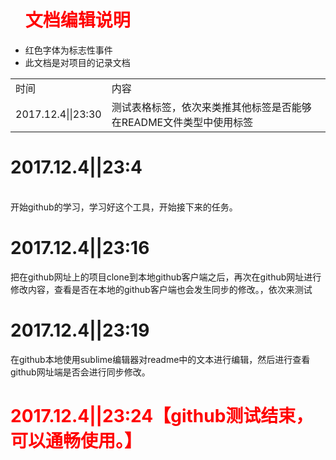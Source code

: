 <ul>
<h1 style="color:red;">文档编辑说明</h1>
<li>红色字体为标志性事件</li>
<li>此文档是对项目的记录文档</li>
</ul>
<table>
	<tr>
		<td>时间</td>
		<td>内容</td>
	</tr>
	<tr>
		<td>2017.12.4||23:30</td>
		<td>测试表格标签，依次来类推其他标签是否能够在README文件类型中使用标签</td>
	</tr>
</table>
<h1>2017.12.4||23:4</h1><br>
开始github的学习，学习好这个工具，开始接下来的任务。
<h1>2017.12.4||23:16</h1>
把在github网址上的项目clone到本地github客户端之后，再次在github网址进行修改内容，查看是否在本地的github客户端也会发生同步的修改。，依次来测试
<h1>2017.12.4||23:19</h1>
在github本地使用sublime编辑器对readme中的文本进行编辑，然后进行查看github网址端是否会进行同步修改。
<h1 style="color:red;">2017.12.4||23:24【github测试结束，可以通畅使用。】</h1>
